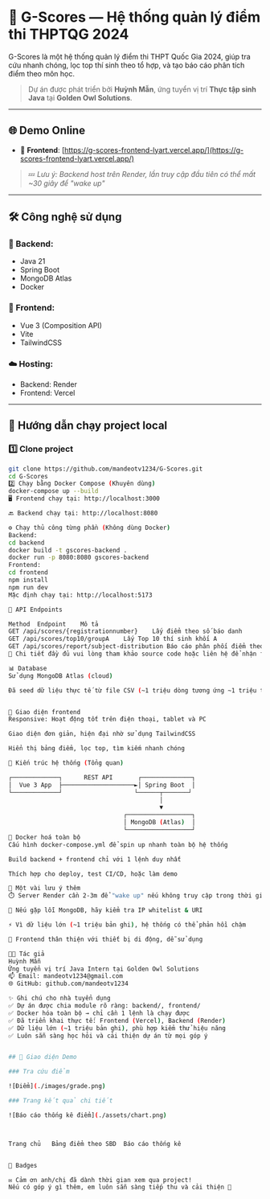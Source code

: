 # 🎯 G-Scores — Hệ thống quản lý điểm thi THPTQG 2024

G-Scores là một hệ thống quản lý điểm thi THPT Quốc Gia 2024, giúp tra cứu nhanh chóng, lọc top thí sinh theo tổ hợp, và tạo báo cáo phân tích điểm theo môn học.

> Dự án được phát triển bởi **Huỳnh Mẫn**, ứng tuyển vị trí **Thực tập sinh Java** tại **Golden Owl Solutions**.

---

## 🌐 Demo Online

- 🔗 **Frontend**: [https://g-scores-frontend-lyart.vercel.app/](https://g-scores-frontend-lyart.vercel.app/)

> 💤 *Lưu ý: Backend host trên Render, lần truy cập đầu tiên có thể mất ~30 giây để "wake up"*

---

## 🛠️ Công nghệ sử dụng

### 🔧 Backend:
- Java 21
- Spring Boot
- MongoDB Atlas
- Docker

### 🎨 Frontend:
- Vue 3 (Composition API)
- Vite
- TailwindCSS

### ☁️ Hosting:
- Backend: Render
- Frontend: Vercel

---

## 🚀 Hướng dẫn chạy project local

### 1️⃣ Clone project
```bash
git clone https://github.com/mandeotv1234/G-Scores.git
cd G-Scores
2️⃣ Chạy bằng Docker Compose (Khuyên dùng)  
docker-compose up --build
🖥️ Frontend chạy tại: http://localhost:3000

🔙 Backend chạy tại: http://localhost:8080

⚙️ Chạy thủ công từng phần (Không dùng Docker)
Backend:  
cd backend
docker build -t gscores-backend .
docker run -p 8080:8080 gscores-backend
Frontend:  
cd frontend
npm install
npm run dev
Mặc định chạy tại: http://localhost:5173

📄 API Endpoints

Method	Endpoint	Mô tả
GET	/api/scores/{registrationnumber}	Lấy điểm theo số báo danh
GET	/api/scores/top10/groupA	Lấy Top 10 thí sinh khối A
GET	/api/scores/report/subject-distribution	Báo cáo phân phối điểm theo môn
📘 Chi tiết đầy đủ vui lòng tham khảo source code hoặc liên hệ để nhận file Swagger JSON.

📊 Database
Sử dụng MongoDB Atlas (cloud)

Đã seed dữ liệu thực tế từ file CSV (~1 triệu dòng tương ứng ~1 triệu thí sinh)


📱 Giao diện frontend
Responsive: Hoạt động tốt trên điện thoại, tablet và PC

Giao diện đơn giản, hiện đại nhờ sử dụng TailwindCSS

Hiển thị bảng điểm, lọc top, tìm kiếm nhanh chóng

🧠 Kiến trúc hệ thống (Tổng quan)  

┌─────────────┐      REST API       ┌──────────────┐
│  Vue 3 App  ├────────────────────►│ Spring Boot  │
└─────────────┘                    └──────┬───────┘
                                          │
                                          ▼
                                ┌──────────────────┐
                                │ MongoDB (Atlas)  │
                                └──────────────────┘
🐳 Docker hoá toàn bộ
Cấu hình docker-compose.yml để spin up nhanh toàn bộ hệ thống

Build backend + frontend chỉ với 1 lệnh duy nhất

Thích hợp cho deploy, test CI/CD, hoặc làm demo

📝 Một vài lưu ý thêm
⏱️ Server Render cần 2-3m để "wake up" nếu không truy cập trong thời gian dài

🔐 Nếu gặp lỗi MongoDB, hãy kiểm tra IP whitelist & URI

⚡ Vì dữ liệu lớn (~1 triệu bản ghi), hệ thống có thể phản hồi chậm

📱 Frontend thân thiện với thiết bị di động, dễ sử dụng

👨‍💻 Tác giả
Huỳnh Mẫn
Ứng tuyển vị trí Java Intern tại Golden Owl Solutions
📫 Email: mandeotv1234@gmail.com
🌐 GitHub: github.com/mandeotv1234

✨ Ghi chú cho nhà tuyển dụng
✅ Dự án được chia module rõ ràng: backend/, frontend/
✅ Docker hóa toàn bộ → chỉ cần 1 lệnh là chạy được
✅ Đã triển khai thực tế: Frontend (Vercel), Backend (Render)
✅ Dữ liệu lớn (~1 triệu bản ghi), phù hợp kiểm thử hiệu năng
✅ Luôn sẵn sàng học hỏi và cải thiện dự án từ mọi góp ý


## 📸 Giao diện Demo

### Tra cứu điểm

![Điểm](./images/grade.png)

### Trang kết quả chi tiết

![Báo cáo thống kê điểm](./assets/chart.png)



Trang chủ	Bảng điểm theo SBD	Báo cáo thống kê


🏅 Badges

✉️ Cảm ơn anh/chị đã dành thời gian xem qua project!
Nếu có góp ý gì thêm, em luôn sẵn sàng tiếp thu và cải thiện 💪

